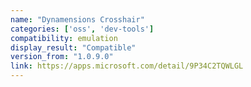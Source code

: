 ```yaml
---
name: "Dynamensions Crosshair"
categories: ['oss', 'dev-tools']
compatibility: emulation
display_result: "Compatible"
version_from: "1.0.9.0"
link: https://apps.microsoft.com/detail/9P34C2TQWLGL
---
```


